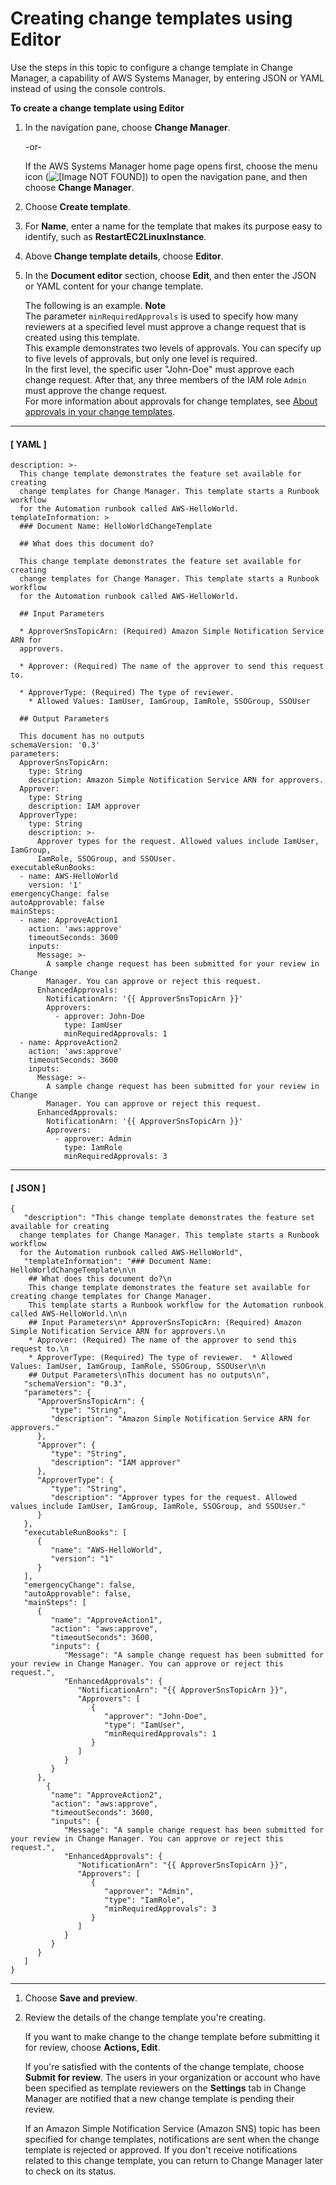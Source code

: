 # Creating change templates using Editor<a name="change-templates-custom-editor"></a>

Use the steps in this topic to configure a change template in Change Manager, a capability of AWS Systems Manager, by entering JSON or YAML instead of using the console controls\.

**To create a change template using Editor**

1. In the navigation pane, choose **Change Manager**\.

   \-or\-

   If the AWS Systems Manager home page opens first, choose the menu icon \(![\[Image NOT FOUND\]](http://docs.aws.amazon.com/systems-manager/latest/userguide/images/menu-icon-small.png)\) to open the navigation pane, and then choose **Change Manager**\.

1. Choose **Create template**\.

1. For **Name**, enter a name for the template that makes its purpose easy to identify, such as **RestartEC2LinuxInstance**\.

1. Above **Change template details**, choose **Editor**\.

1. In the **Document editor** section, choose **Edit**, and then enter the JSON or YAML content for your change template\. 

   The following is an example\.
**Note**  
The parameter `minRequiredApprovals` is used to specify how many reviewers at a specified level must approve a change request that is created using this template\.  
This example demonstrates two levels of approvals\. You can specify up to five levels of approvals, but only one level is required\.   
In the first level, the specific user "John\-Doe" must approve each change request\. After that, any three members of the IAM role `Admin` must approve the change request\.  
For more information about approvals for change templates, see [About approvals in your change templates](cm-approvals-templates.md)\.

------
#### [ YAML ]

   ```
   description: >-
     This change template demonstrates the feature set available for creating
     change templates for Change Manager. This template starts a Runbook workflow
     for the Automation runbook called AWS-HelloWorld.
   templateInformation: >
     ### Document Name: HelloWorldChangeTemplate
   
     ## What does this document do?
   
     This change template demonstrates the feature set available for creating
     change templates for Change Manager. This template starts a Runbook workflow
     for the Automation runbook called AWS-HelloWorld.
   
     ## Input Parameters
   
     * ApproverSnsTopicArn: (Required) Amazon Simple Notification Service ARN for
     approvers.
   
     * Approver: (Required) The name of the approver to send this request to.
   
     * ApproverType: (Required) The type of reviewer.
       * Allowed Values: IamUser, IamGroup, IamRole, SSOGroup, SSOUser
   
     ## Output Parameters
   
     This document has no outputs
   schemaVersion: '0.3'
   parameters:
     ApproverSnsTopicArn:
       type: String
       description: Amazon Simple Notification Service ARN for approvers.
     Approver:
       type: String
       description: IAM approver
     ApproverType:
       type: String
       description: >-
         Approver types for the request. Allowed values include IamUser, IamGroup,
         IamRole, SSOGroup, and SSOUser.
   executableRunBooks:
     - name: AWS-HelloWorld
       version: '1'
   emergencyChange: false
   autoApprovable: false
   mainSteps:
     - name: ApproveAction1
       action: 'aws:approve'
       timeoutSeconds: 3600
       inputs:
         Message: >-
           A sample change request has been submitted for your review in Change
           Manager. You can approve or reject this request.
         EnhancedApprovals:
           NotificationArn: '{{ ApproverSnsTopicArn }}'
           Approvers:
             - approver: John-Doe
               type: IamUser
               minRequiredApprovals: 1
     - name: ApproveAction2
       action: 'aws:approve'
       timeoutSeconds: 3600
       inputs:
         Message: >-
           A sample change request has been submitted for your review in Change
           Manager. You can approve or reject this request.
         EnhancedApprovals:
           NotificationArn: '{{ ApproverSnsTopicArn }}'
           Approvers:
             - approver: Admin
               type: IamRole
               minRequiredApprovals: 3
   ```

------
#### [ JSON ]

   ```
   {
      "description": "This change template demonstrates the feature set available for creating
     change templates for Change Manager. This template starts a Runbook workflow
     for the Automation runbook called AWS-HelloWorld",
      "templateInformation": "### Document Name: HelloWorldChangeTemplate\n\n
       ## What does this document do?\n
       This change template demonstrates the feature set available for creating change templates for Change Manager. 
       This template starts a Runbook workflow for the Automation runbook called AWS-HelloWorld.\n\n
       ## Input Parameters\n* ApproverSnsTopicArn: (Required) Amazon Simple Notification Service ARN for approvers.\n
       * Approver: (Required) The name of the approver to send this request to.\n
       * ApproverType: (Required) The type of reviewer.  * Allowed Values: IamUser, IamGroup, IamRole, SSOGroup, SSOUser\n\n
       ## Output Parameters\nThis document has no outputs\n",
      "schemaVersion": "0.3",
      "parameters": {
         "ApproverSnsTopicArn": {
            "type": "String",
            "description": "Amazon Simple Notification Service ARN for approvers."
         },
         "Approver": {
            "type": "String",
            "description": "IAM approver"
         },
         "ApproverType": {
            "type": "String",
            "description": "Approver types for the request. Allowed values include IamUser, IamGroup, IamRole, SSOGroup, and SSOUser."
         }
      },
      "executableRunBooks": [
         {
            "name": "AWS-HelloWorld",
            "version": "1"
         }
      ],
      "emergencyChange": false,
      "autoApprovable": false,
      "mainSteps": [
         {
            "name": "ApproveAction1",
            "action": "aws:approve",
            "timeoutSeconds": 3600,
            "inputs": {
               "Message": "A sample change request has been submitted for your review in Change Manager. You can approve or reject this request.",
               "EnhancedApprovals": {
                  "NotificationArn": "{{ ApproverSnsTopicArn }}",
                  "Approvers": [
                     {
                        "approver": "John-Doe",
                        "type": "IamUser",
                        "minRequiredApprovals": 1
                     }
                  ]
               }
            }
         },
           {
            "name": "ApproveAction2",
            "action": "aws:approve",
            "timeoutSeconds": 3600,
            "inputs": {
               "Message": "A sample change request has been submitted for your review in Change Manager. You can approve or reject this request.",
               "EnhancedApprovals": {
                  "NotificationArn": "{{ ApproverSnsTopicArn }}",
                  "Approvers": [
                     {
                        "approver": "Admin",
                        "type": "IamRole",
                        "minRequiredApprovals": 3                  
                     }
                  ]
               }
            }
         }
      ]
   }
   ```

------

1. Choose **Save and preview**\.

1. Review the details of the change template you're creating\.

   If you want to make change to the change template before submitting it for review, choose **Actions, Edit**\.

   If you're satisfied with the contents of the change template, choose **Submit for review**\. The users in your organization or account who have been specified as template reviewers on the **Settings** tab in Change Manager are notified that a new change template is pending their review\. 

   If an Amazon Simple Notification Service \(Amazon SNS\) topic has been specified for change templates, notifications are sent when the change template is rejected or approved\. If you don't receive notifications related to this change template, you can return to Change Manager later to check on its status\.